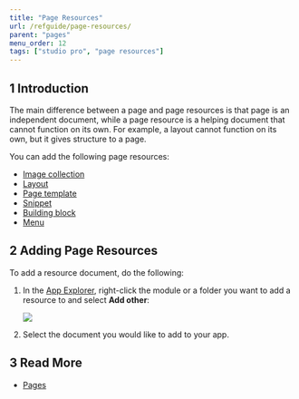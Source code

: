 ```yaml
---
title: "Page Resources"
url: /refguide/page-resources/
parent: "pages"
menu_order: 12
tags: ["studio pro", "page resources"]
---
```


## 1 Introduction

The main difference between a page and page resources is that page is an independent document, while a page resource is a helping document that cannot function on its own. For example, a layout cannot function on its own, but it gives structure to a page. 

You can add the following page resources:

* [Image collection](/refguide/image-collection/)
* [Layout](/refguide/layout/)
* [Page template](/refguide/page-templates/)
* [Snippet](/refguide/snippet/)
* [Building block](/refguide/building-block/) 
* [Menu](/refguide/menu/)

## 2 Adding Page Resources

To add a resource document, do the following:

1.  In the [App Explorer](/refguide/project-explorer/), right-click the module or a folder you want to add a resource to and select **Add other**:

    ![](/attachments/refguide/modeling/pages/page-resources/project-explorer-page-resources.png)

2. Select the document you would like to add to your app.

## 3 Read More

* [Pages](/refguide/pages/)